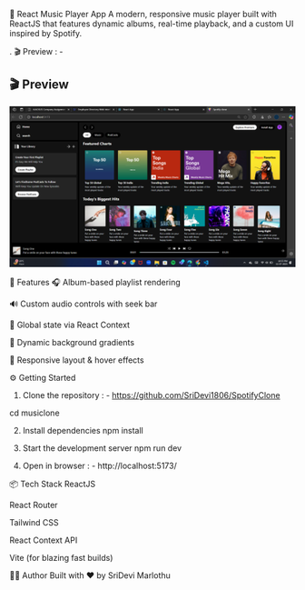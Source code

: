 🎵 React Music Player App
A modern, responsive music player built with ReactJS that features dynamic albums, real-time playback, and a custom UI inspired by Spotify. 

.
 🎬 Preview : - 
 ## 🎬 Preview

![Spotify Clone UI](https://github.com/SriDevi1806/SpotifyClone/blob/main/src/assets/clone.png?raw=true)


🚀 Features
🎧 Album-based playlist rendering

🔊 Custom audio controls with seek bar

🧠 Global state via React Context

🎨 Dynamic background gradients

💬 Responsive layout & hover effects



⚙️ Getting Started
1. Clone the repository : - https://github.com/SriDevi1806/SpotifyClone 

cd musiclone 

2. Install dependencies 
npm install 

3. Start the development server 
npm run dev 

4. Open in browser : -
http://localhost:5173/ 


📦 Tech Stack
ReactJS

React Router

Tailwind CSS

React Context API

Vite (for blazing fast builds) 



🧑‍💻 Author
Built with ❤️ by SriDevi Marlothu
